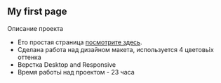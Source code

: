 ## My first page
Описание проекта
- Ето простая страница [посмотрите здесь](https://tbeketova.github.io/Project_1_landing_guitar_school).
- Сделана работа над дизайном макета, используется 4 цветовьiх оттенка
- Верстка  Desktop and Responsive
- Время работьi над проектом - 23 часа



